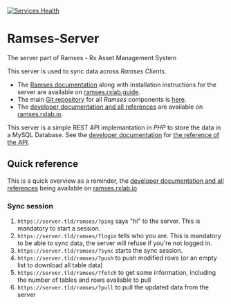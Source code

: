 [![Services Health](https://rxlab.montastic.io/badge)](https://rxlab.montastic.io)

# Ramses-Server

The server part of Ramses - Rx Asset Management System

This server is used to sync data across *Ramses Clients*.

- The [Ramses documentation](http://ramses.rxlab.guide) along with installation instructions for the server are available on [ramses.rxlab.guide](http://ramses.rxlab.guide).
- The main [Git repository](https://github.com/RxLaboratory/Ramses) for all *Ramses* components is [here](https://github.com/RxLaboratory/Ramses).
- The [developer documentation and all references](http://ramses.rxlab.io) are available on [ramses.rxlab.io](http://ramses.rxlab.io).

This server is a simple REST API implemantation in *PHP* to store the data in a MySQL Database. See the [developer documentation](http://ramses.rxlab.io) for [the reference of the API](http://ramses.rxlab.guide/dev/server-reference/).

## Quick reference

This is a quick overview as a reminder, the [developer documentation and all references](http://ramses.rxlab.io) being available on [ramses.rxlab.io](http://ramses.rxlab.io)

### Sync session

1. `https://server.tld/ramses/?ping` says "hi" to the server. This is mandatory to start a session.
1. `https://server.tld/ramses/?login` tells who you are. This is mandatory to be able to sync data, the server will refuse if you're not logged in.
3. `https://server.tld/ramses/?sync` starts the sync session.
4. `https://server.tld/ramses/?push` to push modified rows (or an empty list to download all table data)
5. `https://server.tld/ramses/?fetch` to get some information, including the number of tables and rows available to pull
6. `https://server.tld/ramses/?pull` to pull the updated data from the server
